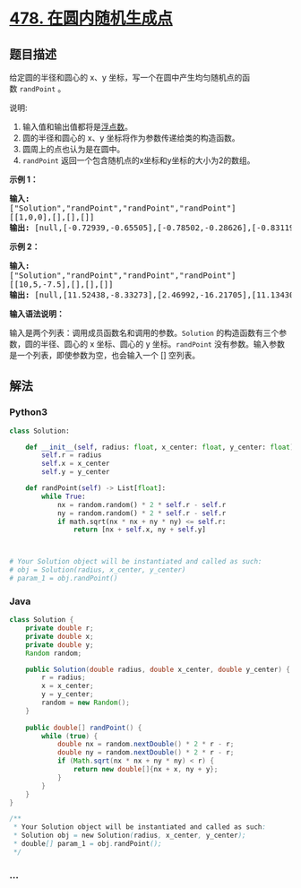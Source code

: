 # [478. 在圆内随机生成点](https://leetcode-cn.com/problems/generate-random-point-in-a-circle)



## 题目描述

<!-- 这里写题目描述 -->

<p>给定圆的半径和圆心的 x、y 坐标，写一个在圆中产生均匀随机点的函数&nbsp;<code>randPoint</code>&nbsp;。</p>

<p>说明:</p>

<ol>
	<li>输入值和输出值都将是<a href="https://baike.baidu.com/item/%E6%B5%AE%E7%82%B9%E6%95%B0/6162520">浮点数</a>。</li>
	<li>圆的半径和圆心的 x、y 坐标将作为参数传递给类的构造函数。</li>
	<li>圆周上的点也认为是在圆中。</li>
	<li><code>randPoint</code>&nbsp;返回一个包含随机点的x坐标和y坐标的大小为2的数组。</li>
</ol>

<p><strong>示例 1：</strong></p>

<pre>
<strong>输入: 
</strong>[&quot;Solution&quot;,&quot;randPoint&quot;,&quot;randPoint&quot;,&quot;randPoint&quot;]
[[1,0,0],[],[],[]]
<strong>输出: </strong>[null,[-0.72939,-0.65505],[-0.78502,-0.28626],[-0.83119,-0.19803]]
</pre>

<p><strong>示例 2：</strong></p>

<pre>
<strong>输入: 
</strong>[&quot;Solution&quot;,&quot;randPoint&quot;,&quot;randPoint&quot;,&quot;randPoint&quot;]
[[10,5,-7.5],[],[],[]]
<strong>输出: </strong>[null,[11.52438,-8.33273],[2.46992,-16.21705],[11.13430,-12.42337]]</pre>

<p><strong>输入语法说明：</strong></p>

<p>输入是两个列表：调用成员函数名和调用的参数。<code>Solution</code>&nbsp;的构造函数有三个参数，圆的半径、圆心的 x 坐标、圆心的 y 坐标。<code>randPoint</code>&nbsp;没有参数。输入参数是一个列表，即使参数为空，也会输入一个 [] 空列表。</p>


## 解法

<!-- 这里可写通用的实现逻辑 -->

<!-- tabs:start -->

### **Python3**

<!-- 这里可写当前语言的特殊实现逻辑 -->

```python
class Solution:

    def __init__(self, radius: float, x_center: float, y_center: float):
        self.r = radius
        self.x = x_center
        self.y = y_center

    def randPoint(self) -> List[float]:
        while True:
            nx = random.random() * 2 * self.r - self.r
            ny = random.random() * 2 * self.r - self.r
            if math.sqrt(nx * nx + ny * ny) <= self.r:
                return [nx + self.x, ny + self.y]



# Your Solution object will be instantiated and called as such:
# obj = Solution(radius, x_center, y_center)
# param_1 = obj.randPoint()
```

### **Java**

<!-- 这里可写当前语言的特殊实现逻辑 -->

```java
class Solution {
    private double r;
    private double x;
    private double y;
    Random random;

    public Solution(double radius, double x_center, double y_center) {
        r = radius;
        x = x_center;
        y = y_center;
        random = new Random();
    }
    
    public double[] randPoint() {
        while (true) {
            double nx = random.nextDouble() * 2 * r - r;
            double ny = random.nextDouble() * 2 * r - r;
            if (Math.sqrt(nx * nx + ny * ny) < r) {
                return new double[]{nx + x, ny + y};
            }
        }
    }
}

/**
 * Your Solution object will be instantiated and called as such:
 * Solution obj = new Solution(radius, x_center, y_center);
 * double[] param_1 = obj.randPoint();
 */
```

### **...**

```

```

<!-- tabs:end -->
